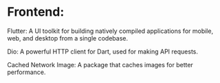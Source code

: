 # Frontend:
Flutter: A UI toolkit for building natively compiled applications for mobile, web, and desktop from a single codebase.

Dio: A powerful HTTP client for Dart, used for making API requests.

Cached Network Image: A package that caches images for better performance.
